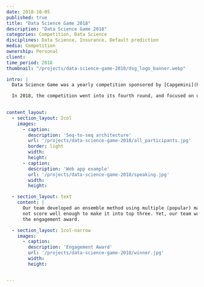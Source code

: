```yaml
---
date: 2018-10-05
published: true
title: "Data Science Game 2018"
description: "Data Science Game 2018"
categories: Competition, Data Science
disciplines: Data Science, Insurance, Default prediction
media: Competition
ownership: Personal
client:
time_period: 2018
thumbnail: "/projects/data-science-game-2018/dsg_logo_banner.webp"

intro: |
  Data Science Game was a yearly competition sponsored by [Capgemini](https://www.capgemini.com/) and supported by Microsoft, Axa, BNP Paribas and Cdiscount and other companies heavily involved in data science.

  In 2018, the competition went into its fourth round, and focused on drop-off analysis for a e-commerce platform. Specifically, teams were tasked to best predict when a customer would leave during a search and purchase process.
  

content_layout:
  - section_layout: 2col
    images:
      - caption:
        description: 'Seq-to-seq architecture'
        url: '/projects/data-science-game-2018/all_participants.jpg'
        border: light
        width:
        height:
      - caption:
        description: 'Web app example'
        url: '/projects/data-science-game-2018/speaking.jpg'
        width:
        height:

  - section_layout: text
    content: |
      Our team developed an ensemble method using multiple (popular) machine learning algorithms in the typical kaggle style, but unfortunately, we did
      not score well enough to make it into top three. Yet, our team was most successful with their social media presence, such that we won 
      the engagement award.

  - section_layout: 1col-narrow
    images:
      - caption:
        description: 'Engagement Award'
        url: '/projects/data-science-game-2018/winner.jpg'
        width:
        height:


---
```

